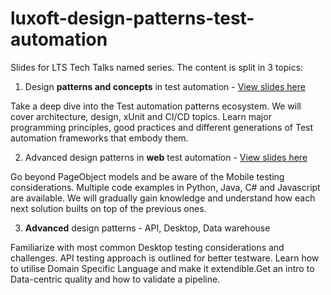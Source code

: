 # luxoft-design-patterns-test-automation

Slides for LTS Tech Talks named series. The content is split in 3 topics:
1. Design **patterns and concepts** in test automation - [View slides here](https://ekostadinov.github.io/luxoft-design-patterns-test-automation/#/)

Take a deep dive into the Test automation patterns ecosystem. We will cover architecture, design, xUnit and CI/CD topics.
Learn major programming principles, good practices and different generations of Test automation frameworks that embody them.

2. Advanced design patterns in **web** test automation - [View slides here](https://ekostadinov.github.io/luxoft-design-patterns-test-automation-web/)

Go beyond PageObject models and be aware of the Mobile testing considerations. Multiple code examples in Python, Java, C# and Javascript are available.
We will gradually gain knowledge and understand how each next solution builts on top of the previous ones.

3. **Advanced** design patterns - API, Desktop, Data warehouse

Familiarize with most common Desktop testing considerations and challenges. API testing approach is outlined for better testware. 
Learn how to utilise Domain Specific Language and make it extendible.Get an intro to  Data-centric quality and how to validate a pipeline.

